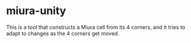 # miura-unity

This is a tool that constructs a Miura cell from its 4 corners, and it tries to adapt to changes as the 4 corners get moved.
